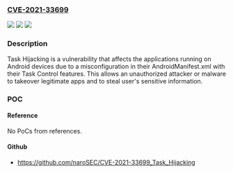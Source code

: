### [CVE-2021-33699](https://cve.mitre.org/cgi-bin/cvename.cgi?name=CVE-2021-33699)
![](https://img.shields.io/static/v1?label=Product&message=SAP%20Fiori%20Client%20Native%20Mobile%20for%20Android&color=blue)
![](https://img.shields.io/static/v1?label=Version&message=%3C3.2%20&color=brighgreen)
![](https://img.shields.io/static/v1?label=Vulnerability&message=Task%20Hijacking&color=brighgreen)

### Description

Task Hijacking is a vulnerability that affects the applications running on Android devices due to a misconfiguration in their AndroidManifest.xml with their Task Control features. This allows an unauthorized attacker or malware to takeover legitimate apps and to steal user's sensitive information.

### POC

#### Reference
No PoCs from references.

#### Github
- https://github.com/naroSEC/CVE-2021-33699_Task_Hijacking

